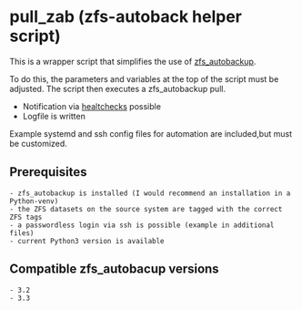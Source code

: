 # pull_zab (zfs-autoback helper script)

This is a wrapper script that simplifies the use of [zfs_autobackup](https://github.com/psy0rz/zfs_autobackup).

To do this, the parameters and variables at the top of the script must be adjusted. 
The script then executes a zfs_autobackup pull. 

- Notification via [healtchecks](https://github.com/healthchecks/healthchecks) possible
- Logfile is written

Example systemd and ssh config files for automation are included,but must be customized.

## Prerequisites

    - zfs_autobackup is installed (I would recommend an installation in a Python-venv)
    - the ZFS datasets on the source system are tagged with the correct ZFS tags 
    - a passwordless login via ssh is possible (example in additional files) 
    - current Python3 version is available 

## Compatible zfs_autobacup versions

    - 3.2
    - 3.3  